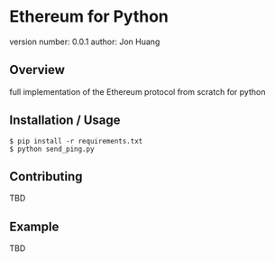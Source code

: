 Ethereum for Python
===============================

version number: 0.0.1
author: Jon Huang

Overview
--------

full implementation of the Ethereum protocol from scratch for python

Installation / Usage
--------------------

    $ pip install -r requirements.txt
    $ python send_ping.py

    
Contributing
------------

TBD

Example
-------

TBD
